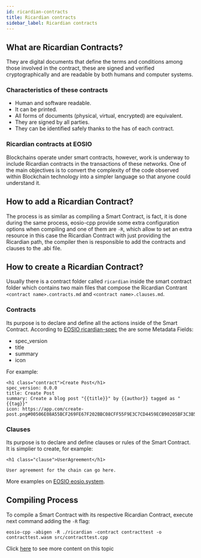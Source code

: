 ```yaml
---
id: ricardian-contracts
title: Ricardian contracts
sidebar_label: Ricardian contracts
---
```


## What are Ricardian Contracts?
They are digital documents that define the terms and conditions among those involved in the contract, these are signed and verified cryptographically and are readable by both humans and computer systems.

### Characteristics of these contracts

- Human and software readable.
- It can be printed.
- All forms of documents (physical, virtual, encrypted) are equivalent.
- They are signed by all parties.
- They can be identified safely thanks to the has of each contract.

### Ricardian contracts at EOSIO

Blockchains operate under smart contracts, however, work is underway to include Ricardian contracts in the transactions of these networks. One of the main objectives is to convert the complexity of the code observed within Blockchain technology into a simpler language so that anyone could understand it.

## How to add a Ricardian Contract?
The process is as similar as compiling a Smart Contract, is fact, it is done during the same process, eosio-cpp provide some extra configuration options when compiling and one of them are `-R`, which allow to set an extra resource in this case the Ricardian Contract with just providing the Ricardian path, the compiler then is responsible to add the contracts and clauses to the .abi file.

## How to create a Ricardian Contract?
Usually there is a contract folder called `ricardian` inside the smart contract folder which contains two main files that compose the Ricardian Contrant `<contract name>.contracts.md` and `<contract name>.clauses.md`.

### Contracts
Its purpose is to declare and define all the actions inside of the Smart Contract. According to [EOSIO ricardian-spec](https://github.com/EOSIO/ricardian-spec) the are some Metadata Fields:

- spec_version
- title
- summary
- icon

For example:
```
<h1 class="contract">Create Post</h1>
spec_version: 0.0.0
title: Create Post
summary: Create a blog post "{{title}}" by {{author}} tagged as "{{tag}}"
icon: https://app.com/create-post.png#00506E08A55BCF269FE67F202BBC08CFF55F9E3C7CD4459ECB90205BF3C3B562
```

### Clauses
Its purpose is to declare and define clauses or rules of the Smart Contract. It is simplier to create, for example:

```
<h1 class="clause">UserAgreement</h1>

User agreement for the chain can go here.
```
More examples on [EOSIO eosio.system](https://raw.githubusercontent.com/EOSIO/eosio.contracts/master/contracts/eosio.system/ricardian/eosio.system.clauses.md).

## Compiling Process
To compile a Smart Contract with its respective Ricardian Contract, execute next command adding the `-R` flag:

```
eosio-cpp -abigen -R ./ricardian -contract contracttest -o contracttest.wasm src/contracttest.cpp
```

Click [here](https://es.cointelegraph.com/eos-101/how-eos-smart-contracts-work) to see more content on this topic